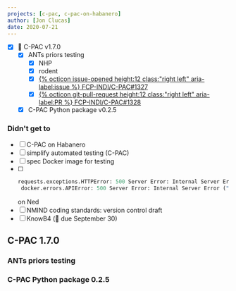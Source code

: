 ```yaml
---
projects: [c-pac, c-pac-on-habanero]
author: [Jon Clucas]
date: 2020-07-21
---
```


- [x] :construction: C-PAC v1.7.0
   - [x] ANTs priors testing
      - [x] NHP
      - [x] rodent
      - [x] [{% octicon issue-opened height:12 class:"right left" aria-label:issue %} FCP-INDI/C-PAC#1327](https://github.com/FCP-INDI/C-PAC/issues/1327)
      - [x] [{% octicon git-pull-request height:12 class:"right left" aria-label:PR %} FCP-INDI/C-PAC#1328](https://github.com/FCP-INDI/C-PAC/pull/1328)
   - [x] C-PAC Python package v0.2.5
   
<!--more-->
### Didn't get to

- [ ] C-PAC on Habanero
- [ ] simplify automated testing (C-PAC)
- [ ] spec Docker image for testing
- [ ]
   ```Python
   requests.exceptions.HTTPError: 500 Server Error: Internal Server Error for url: http+docker://localhost/v1.35/containers/f613e7a80272cc015bc1e92a8c16a4c0e73bc3df98988c79a8a3c0df4f7be207/start
    docker.errors.APIError: 500 Server Error: Internal Server Error ("OCI runtime create failed: container_linux.go:348: starting container process caused 
    ```
   on Ned
- [ ] NMIND coding standards: version control draft
- [ ] KnowB4 (:calendar: due September 30)

## C-PAC 1.7.0

### ANTs priors testing

### C-PAC Python package 0.2.5